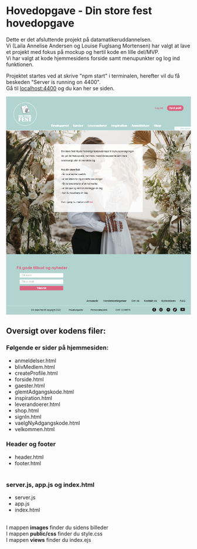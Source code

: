 # Hovedopgave - Din store fest hovedopgave

Dette er det afsluttende projekt på datamatikeruddannelsen.  
Vi (Laila Annelise Andersen og Louise Fuglsang Mortensen) har valgt at lave et projekt med fokus på mockup og hertil kode en lille del/MVP.  
Vi har valgt at kode hjemmesidens forside samt menupunkter og log ind funktionen.

Projektet startes ved at skrive "npm start" i terminalen, herefter vil du få beskeden "Server is running on 4400".  
Gå til [localhost:4400](http://localhost:4400/) og du kan her se siden.

![Din store fest](images/hjemmesiden.png)

  
  

## Oversigt over kodens filer:

### Følgende er sider på hjemmesiden:
- anmeldelser.html
- blivMedlem.html
- createProfile.html
- forside.html
- gaester.html
- glemtAdgangskode.html
- inspiration.html
- leverandoerer.html
- shop.html
- signIn.html
- vaelgNyAdgangskode.html
- velkommen.html 
 
 ### Header og footer
- header.html
- footer.html  <br><br>

### server.js, app.js og index.html
- server.js
- app.js
- index.html  <br><br>

I mappen **images** finder du sidens billeder  <br>
I mappen **public/css** finder du style.css  <br>
I mappen **views** finder du index.ejs  


